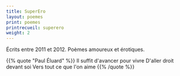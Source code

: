 ```yaml
---
title: SuperEro
layout: poemes
print: poemes
printrecueil: superero
weight: 2
---
```


Écrits entre 2011 et 2012. Poèmes amoureux et érotiques.

{{% quote "Paul Éluard" %}}
  Il suffit d'avancer pour vivre
  D'aller droit devant soi
  Vers tout ce que l'on aime
{{% /quote %}}
